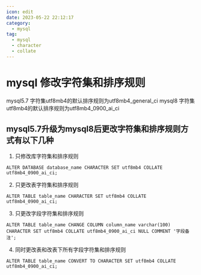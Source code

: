 ```yaml
---
icon: edit
date: 2023-05-22 22:12:17
category:
  - mysql
tag:
  - mysql
  - character
  - collate
---
```


# mysql 修改字符集和排序规则

mysql5.7 字符集utf8mb4的默认排序规则为utf8mb4_general_ci
mysql8 字符集utf8mb4的默认排序规则为utf8mb4_0900_ai_ci

## mysql5.7升级为mysql8后更改字符集和排序规则方式有以下几种

1. 只修改库字符集和排序规则
```
ALTER DATABASE database_name CHARACTER SET utf8mb4 COLLATE utf8mb4_0900_ai_ci;
```

2. 只更改表字符集和排序规则
```
ALTER TABLE table_name CHARACTER SET utf8mb4 COLLATE utf8mb4_0900_ai_ci;
```

3. 只更改字段字符集和排序规则
```
ALTER TABLE table_name CHANGE COLUMN column_name varchar(100) CHARACTER SET utf8mb4 COLLATE utf8mb4_0900_ai_ci NULL COMMENT '字段备注';

```

4. 同时更改表和改表下所有字段字符集和排序规则

```
ALTER TABLE table_name CONVERT TO CHARACTER SET utf8mb4 COLLATE utf8mb4_0900_ai_ci;

```